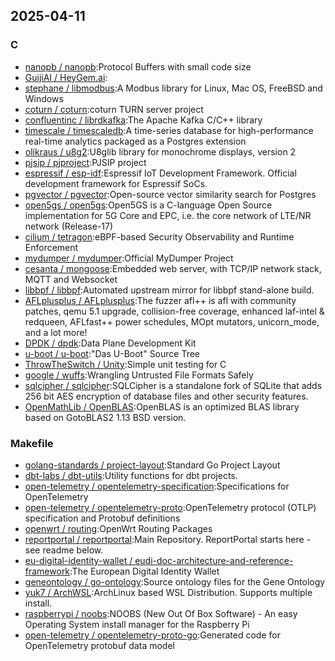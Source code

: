 ## 2025-04-11

### C

* [nanopb / nanopb](https://github.com/nanopb/nanopb):Protocol Buffers with small code size
* [GuijiAI / HeyGem.ai](https://github.com/GuijiAI/HeyGem.ai):
* [stephane / libmodbus](https://github.com/stephane/libmodbus):A Modbus library for Linux, Mac OS, FreeBSD and Windows
* [coturn / coturn](https://github.com/coturn/coturn):coturn TURN server project
* [confluentinc / librdkafka](https://github.com/confluentinc/librdkafka):The Apache Kafka C/C++ library
* [timescale / timescaledb](https://github.com/timescale/timescaledb):A time-series database for high-performance real-time analytics packaged as a Postgres extension
* [olikraus / u8g2](https://github.com/olikraus/u8g2):U8glib library for monochrome displays, version 2
* [pjsip / pjproject](https://github.com/pjsip/pjproject):PJSIP project
* [espressif / esp-idf](https://github.com/espressif/esp-idf):Espressif IoT Development Framework. Official development framework for Espressif SoCs.
* [pgvector / pgvector](https://github.com/pgvector/pgvector):Open-source vector similarity search for Postgres
* [open5gs / open5gs](https://github.com/open5gs/open5gs):Open5GS is a C-language Open Source implementation for 5G Core and EPC, i.e. the core network of LTE/NR network (Release-17)
* [cilium / tetragon](https://github.com/cilium/tetragon):eBPF-based Security Observability and Runtime Enforcement
* [mydumper / mydumper](https://github.com/mydumper/mydumper):Official MyDumper Project
* [cesanta / mongoose](https://github.com/cesanta/mongoose):Embedded web server, with TCP/IP network stack, MQTT and Websocket
* [libbpf / libbpf](https://github.com/libbpf/libbpf):Automated upstream mirror for libbpf stand-alone build.
* [AFLplusplus / AFLplusplus](https://github.com/AFLplusplus/AFLplusplus):The fuzzer afl++ is afl with community patches, qemu 5.1 upgrade, collision-free coverage, enhanced laf-intel & redqueen, AFLfast++ power schedules, MOpt mutators, unicorn_mode, and a lot more!
* [DPDK / dpdk](https://github.com/DPDK/dpdk):Data Plane Development Kit
* [u-boot / u-boot](https://github.com/u-boot/u-boot):"Das U-Boot" Source Tree
* [ThrowTheSwitch / Unity](https://github.com/ThrowTheSwitch/Unity):Simple unit testing for C
* [google / wuffs](https://github.com/google/wuffs):Wrangling Untrusted File Formats Safely
* [sqlcipher / sqlcipher](https://github.com/sqlcipher/sqlcipher):SQLCipher is a standalone fork of SQLite that adds 256 bit AES encryption of database files and other security features.
* [OpenMathLib / OpenBLAS](https://github.com/OpenMathLib/OpenBLAS):OpenBLAS is an optimized BLAS library based on GotoBLAS2 1.13 BSD version.

### Makefile

* [golang-standards / project-layout](https://github.com/golang-standards/project-layout):Standard Go Project Layout
* [dbt-labs / dbt-utils](https://github.com/dbt-labs/dbt-utils):Utility functions for dbt projects.
* [open-telemetry / opentelemetry-specification](https://github.com/open-telemetry/opentelemetry-specification):Specifications for OpenTelemetry
* [open-telemetry / opentelemetry-proto](https://github.com/open-telemetry/opentelemetry-proto):OpenTelemetry protocol (OTLP) specification and Protobuf definitions
* [openwrt / routing](https://github.com/openwrt/routing):OpenWrt Routing Packages
* [reportportal / reportportal](https://github.com/reportportal/reportportal):Main Repository. ReportPortal starts here - see readme below.
* [eu-digital-identity-wallet / eudi-doc-architecture-and-reference-framework](https://github.com/eu-digital-identity-wallet/eudi-doc-architecture-and-reference-framework):The European Digital Identity Wallet
* [geneontology / go-ontology](https://github.com/geneontology/go-ontology):Source ontology files for the Gene Ontology
* [yuk7 / ArchWSL](https://github.com/yuk7/ArchWSL):ArchLinux based WSL Distribution. Supports multiple install.
* [raspberrypi / noobs](https://github.com/raspberrypi/noobs):NOOBS (New Out Of Box Software) - An easy Operating System install manager for the Raspberry Pi
* [open-telemetry / opentelemetry-proto-go](https://github.com/open-telemetry/opentelemetry-proto-go):Generated code for OpenTelemetry protobuf data model
